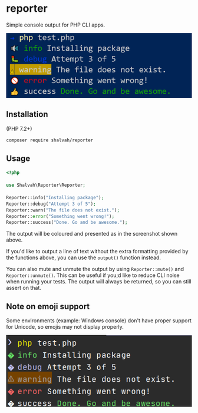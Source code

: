 # reporter

Simple console output for PHP CLI apps.

![Output on Windows Terminal](./screenshot-windows-teminal.png)

## Installation
(PHP 7.2+)

```bash
composer require shalvah/reporter
```

## Usage
```php
<?php

use Shalvah\Reporter\Reporter;

Reporter::info("Installing package");
Reporter::debug("Attempt 3 of 5");
Reporter::warn("The file does not exist.");
Reporter::error("Something went wrong!");
Reporter::success("Done. Go and be awesome.");
```

The output will be coloured and presented as in the screenshot shown above.

If you'd like to output a line of text without the extra formatting provided by the functions above, you can use the `output()` function instead.

You can also mute and unmute the output by using `Reporter::mute()` and `Reporter::unmute()`. This can be useful if you;d like to reduce CLI noise when running your tests. The output will always be returned, so you can still assert on that.

## Note on emoji support
Some environments (example: Windows console) don't have proper support for Unicode, so emojis may not display properly.

![Output on Windows Cmder](./screenshot-cmder.png)

